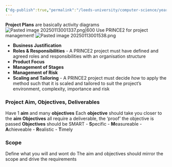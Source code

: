 ```yaml
---
{"dg-publish":true,"permalink":"/leeds-university/computer-science/year-2/software-eng-principles/revision/l16-project-management/"}
---
```



**Project Plans** are basically activity diagrams
![Pasted image 20250113001337.png|600](/img/user/Leeds%20University/Computer%20Science/Year%202/Software%20Eng%20Principles/Revision/images/Pasted%20image%2020250113001337.png)
Use PRINCE2 for project management!
![Pasted image 20250113001538.png](/img/user/Leeds%20University/Computer%20Science/Year%202/Software%20Eng%20Principles/Revision/images/Pasted%20image%2020250113001538.png)
- **Business Justification**
- **Roles & Responsibilities** - A PRINCE2 project must have defined and agreed roles and responsibilities with an organisation structure
- **Product Focus**
- **Management of Stages**
- **Management of Risk**
- **Scaling and Tailoring** - A PRINCE2 project must decide *how* to apply the method such that it is scaled and tailored to suit the project’s environment, complexity, importance and risk
### Project Aim, Objectives, Deliverables
Have 1 **aim** and many **objectives**
Each **objective** should take you closer to the **aim**
**Objectives** all require a deliverable, the ‘proof’ the objective is passed
**Objectives** should be SMART
	- **S**pecific
	- **M**easureable
	- **A**chieveable
	- **R**ealistic
	- **T**imely

### Scope
Define what you will and wont do
The aim and objectives should mirror the scope and drive the requirements
